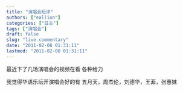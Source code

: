 ```yaml
---
title: "演唱会短评"
authors: ["eallion"]
categories: ["日志"]
tags: ["演唱会"]
draft: false
slug: "live-commentary"
date: "2011-02-08 01:31:11"
lastmod: "2011-02-08 01:31:11"
---
```


最近下了几场演唱会的视频在看
各种给力

我觉得华语乐坛开演唱会好的有
五月天，周杰伦，刘德华，王菲，张惠妹
